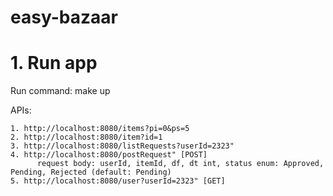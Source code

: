 # easy-bazaar
# 1. Run app
  Run command: make up
  
  APIs:
  
    1. http://localhost:8080/items?pi=0&ps=5
    2. http://localhost:8080/item?id=1
    3. http://localhost:8080/listRequests?userId=2323"
    4. http://localhost:8080/postRequest" [POST] 
          request body: userId, itemId, df, dt int, status enum: Approved, Pending, Rejected (default: Pending)
    5. http://localhost:8080/user?userId=2323" [GET]
    
